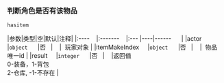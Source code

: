 ### 判断角色是否有该物品
`hasitem`

|参数|类型|空|默认|注释|
|:----    |:-------    |:--- |----|------      |
|actor     |`object`      |否   |    |  玩家对象 |
|itemMakeIndex     |`object`      |否   |    |  物品唯一id |
|result     |`integer`      |否   |    |返回值<br /> 0-装备，1-背包<br />2-仓库, -1-不存在 |

